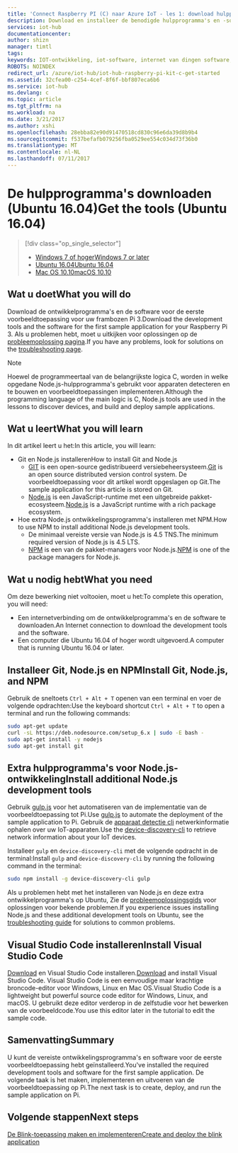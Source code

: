 ```yaml
---
title: 'Connect Raspberry PI (C) naar Azure IoT - les 1: download hulpprogramma''s (Ubuntu) | Microsoft Docs'
description: Download en installeer de benodigde hulpprogramma's en -software voor de eerste voorbeeldtoepassing voor Pi op Ubuntu.
services: iot-hub
documentationcenter: 
author: shizn
manager: timtl
tags: 
keywords: IOT-ontwikkeling, iot-software, internet van dingen software, installeer git op ubuntu, gulp uitvoeren, knooppunt js ubuntu installeren
ROBOTS: NOINDEX
redirect_url: /azure/iot-hub/iot-hub-raspberry-pi-kit-c-get-started
ms.assetid: 32cfea00-c254-4cef-8f6f-bbf807eca6b6
ms.service: iot-hub
ms.devlang: c
ms.topic: article
ms.tgt_pltfrm: na
ms.workload: na
ms.date: 3/21/2017
ms.author: xshi
ms.openlocfilehash: 28ebba82e90d91470518cd830c96e6da39d8b9b4
ms.sourcegitcommit: f537befafb079256fba0529ee554c034d73f36b0
ms.translationtype: MT
ms.contentlocale: nl-NL
ms.lasthandoff: 07/11/2017
---
```

# <a name="get-the-tools-ubuntu-1604"></a><span data-ttu-id="42d65-104">De hulpprogramma's downloaden (Ubuntu 16.04)</span><span class="sxs-lookup"><span data-stu-id="42d65-104">Get the tools (Ubuntu 16.04)</span></span>

> [!div class="op_single_selector"]
> * [<span data-ttu-id="42d65-105">Windows 7 of hoger</span><span class="sxs-lookup"><span data-stu-id="42d65-105">Windows 7 or later</span></span>](iot-hub-raspberry-pi-kit-c-lesson1-get-the-tools-win32.md)
> * [<span data-ttu-id="42d65-106">Ubuntu 16.04</span><span class="sxs-lookup"><span data-stu-id="42d65-106">Ubuntu 16.04</span></span>](iot-hub-raspberry-pi-kit-c-lesson1-get-the-tools-ubuntu.md)
> * [<span data-ttu-id="42d65-107">Mac OS 10.10</span><span class="sxs-lookup"><span data-stu-id="42d65-107">macOS 10.10</span></span>](iot-hub-raspberry-pi-kit-c-lesson1-get-the-tools-mac.md)

## <a name="what-you-will-do"></a><span data-ttu-id="42d65-108">Wat u doet</span><span class="sxs-lookup"><span data-stu-id="42d65-108">What you will do</span></span>
<span data-ttu-id="42d65-109">Download de ontwikkelprogramma's en de software voor de eerste voorbeeldtoepassing voor uw frambozen Pi 3.</span><span class="sxs-lookup"><span data-stu-id="42d65-109">Download the development tools and the software for the first sample application for your Raspberry Pi 3.</span></span> <span data-ttu-id="42d65-110">Als u problemen hebt, moet u uitkijken voor oplossingen op de [probleemoplossing pagina](iot-hub-raspberry-pi-kit-c-troubleshooting.md).</span><span class="sxs-lookup"><span data-stu-id="42d65-110">If you have any problems, look for solutions on the [troubleshooting page](iot-hub-raspberry-pi-kit-c-troubleshooting.md).</span></span>

> [!NOTE]
> <span data-ttu-id="42d65-111">Hoewel de programmeertaal van de belangrijkste logica C, worden in welke opgedane Node.js-hulpprogramma's gebruikt voor apparaten detecteren en te bouwen en voorbeeldtoepassingen implementeren.</span><span class="sxs-lookup"><span data-stu-id="42d65-111">Although the programming language of the main logic is C, Node.js tools are used in the lessons to discover devices, and build and deploy sample applications.</span></span>

## <a name="what-you-will-learn"></a><span data-ttu-id="42d65-112">Wat u leert</span><span class="sxs-lookup"><span data-stu-id="42d65-112">What you will learn</span></span>
<span data-ttu-id="42d65-113">In dit artikel leert u het:</span><span class="sxs-lookup"><span data-stu-id="42d65-113">In this article, you will learn:</span></span>

* <span data-ttu-id="42d65-114">Git en Node.js installeren</span><span class="sxs-lookup"><span data-stu-id="42d65-114">How to install Git and Node.js</span></span>
  * <span data-ttu-id="42d65-115">[GIT](https://git-scm.com) is een open-source gedistribueerd versiebeheersysteem.</span><span class="sxs-lookup"><span data-stu-id="42d65-115">[Git](https://git-scm.com) is an open source distributed version control system.</span></span> <span data-ttu-id="42d65-116">De voorbeeldtoepassing voor dit artikel wordt opgeslagen op Git.</span><span class="sxs-lookup"><span data-stu-id="42d65-116">The sample application for this article is stored on Git.</span></span>
  * <span data-ttu-id="42d65-117">[Node.js](https://nodejs.org/en/) is een JavaScript-runtime met een uitgebreide pakket-ecosysteem.</span><span class="sxs-lookup"><span data-stu-id="42d65-117">[Node.js](https://nodejs.org/en/) is a JavaScript runtime with a rich package ecosystem.</span></span>
* <span data-ttu-id="42d65-118">Hoe extra Node.js ontwikkelingsprogramma's installeren met NPM.</span><span class="sxs-lookup"><span data-stu-id="42d65-118">How to use NPM to install additional Node.js development tools.</span></span>
  * <span data-ttu-id="42d65-119">De minimaal vereiste versie van Node.js is 4.5 TNS.</span><span class="sxs-lookup"><span data-stu-id="42d65-119">The minimum required version of Node.js is 4.5 LTS.</span></span>
  * <span data-ttu-id="42d65-120">[NPM](https://www.npmjs.com) is een van de pakket-managers voor Node.js.</span><span class="sxs-lookup"><span data-stu-id="42d65-120">[NPM](https://www.npmjs.com) is one of the package managers for Node.js.</span></span>

## <a name="what-you-need"></a><span data-ttu-id="42d65-121">Wat u nodig hebt</span><span class="sxs-lookup"><span data-stu-id="42d65-121">What you need</span></span>
<span data-ttu-id="42d65-122">Om deze bewerking niet voltooien, moet u het:</span><span class="sxs-lookup"><span data-stu-id="42d65-122">To complete this operation, you will need:</span></span>

* <span data-ttu-id="42d65-123">Een internetverbinding om de ontwikkelprogramma's en de software te downloaden.</span><span class="sxs-lookup"><span data-stu-id="42d65-123">An Internet connection to download the development tools and the software.</span></span>
* <span data-ttu-id="42d65-124">Een computer die Ubuntu 16.04 of hoger wordt uitgevoerd.</span><span class="sxs-lookup"><span data-stu-id="42d65-124">A computer that is running Ubuntu 16.04 or later.</span></span>

## <a name="install-git-nodejs-and-npm"></a><span data-ttu-id="42d65-125">Installeer Git, Node.js en NPM</span><span class="sxs-lookup"><span data-stu-id="42d65-125">Install Git, Node.js, and NPM</span></span>
<span data-ttu-id="42d65-126">Gebruik de sneltoets `Ctrl + Alt + T` openen van een terminal en voer de volgende opdrachten:</span><span class="sxs-lookup"><span data-stu-id="42d65-126">Use the keyboard shortcut `Ctrl + Alt + T` to open a terminal and run the following commands:</span></span>

```bash
sudo apt-get update
curl -sL https://deb.nodesource.com/setup_6.x | sudo -E bash -
sudo apt-get install -y nodejs
sudo apt-get install git
```

## <a name="install-additional-nodejs-development-tools"></a><span data-ttu-id="42d65-127">Extra hulpprogramma's voor Node.js-ontwikkeling</span><span class="sxs-lookup"><span data-stu-id="42d65-127">Install additional Node.js development tools</span></span>
<span data-ttu-id="42d65-128">Gebruik [gulp.js](http://gulpjs.com) voor het automatiseren van de implementatie van de voorbeeldtoepassing tot Pi.</span><span class="sxs-lookup"><span data-stu-id="42d65-128">Use [gulp.js](http://gulpjs.com) to automate the deployment of the sample application to Pi.</span></span> <span data-ttu-id="42d65-129">Gebruik de [apparaat detectie cli](https://github.com/Azure/device-discovery-cli) netwerkinformatie ophalen over uw IoT-apparaten.</span><span class="sxs-lookup"><span data-stu-id="42d65-129">Use the [device-discovery-cli](https://github.com/Azure/device-discovery-cli) to retrieve network information about your IoT devices.</span></span>

<span data-ttu-id="42d65-130">Installeer `gulp` en `device-discovery-cli` met de volgende opdracht in de terminal:</span><span class="sxs-lookup"><span data-stu-id="42d65-130">Install `gulp` and `device-discovery-cli` by running the following command in the terminal:</span></span>

```bash
sudo npm install -g device-discovery-cli gulp
```

<span data-ttu-id="42d65-131">Als u problemen hebt met het installeren van Node.js en deze extra ontwikkelprogramma's op Ubuntu, Zie de [probleemoplossingsgids](iot-hub-raspberry-pi-kit-c-troubleshooting.md) voor oplossingen voor bekende problemen.</span><span class="sxs-lookup"><span data-stu-id="42d65-131">If you experience issues installing Node.js and these additional development tools on Ubuntu, see the [troubleshooting guide](iot-hub-raspberry-pi-kit-c-troubleshooting.md) for solutions to common problems.</span></span>

## <a name="install-visual-studio-code"></a><span data-ttu-id="42d65-132">Visual Studio Code installeren</span><span class="sxs-lookup"><span data-stu-id="42d65-132">Install Visual Studio Code</span></span>
<span data-ttu-id="42d65-133">[Download](https://code.visualstudio.com/docs/setup/linux) en Visual Studio Code installeren.</span><span class="sxs-lookup"><span data-stu-id="42d65-133">[Download](https://code.visualstudio.com/docs/setup/linux) and install Visual Studio Code.</span></span> <span data-ttu-id="42d65-134">Visual Studio Code is een eenvoudige maar krachtige broncode-editor voor Windows, Linux en Mac OS.</span><span class="sxs-lookup"><span data-stu-id="42d65-134">Visual Studio Code is a lightweight but powerful source code editor for Windows, Linux, and macOS.</span></span> <span data-ttu-id="42d65-135">U gebruikt deze editor verderop in de zelfstudie voor het bewerken van de voorbeeldcode.</span><span class="sxs-lookup"><span data-stu-id="42d65-135">You use this editor later in the tutorial to edit the sample code.</span></span>

## <a name="summary"></a><span data-ttu-id="42d65-136">Samenvatting</span><span class="sxs-lookup"><span data-stu-id="42d65-136">Summary</span></span>
<span data-ttu-id="42d65-137">U kunt de vereiste ontwikkelingsprogramma's en software voor de eerste voorbeeldtoepassing hebt geïnstalleerd.</span><span class="sxs-lookup"><span data-stu-id="42d65-137">You've installed the required development tools and software for the first sample application.</span></span> <span data-ttu-id="42d65-138">De volgende taak is het maken, implementeren en uitvoeren van de voorbeeldtoepassing op Pi.</span><span class="sxs-lookup"><span data-stu-id="42d65-138">The next task is to create, deploy, and run the sample application on Pi.</span></span>

## <a name="next-steps"></a><span data-ttu-id="42d65-139">Volgende stappen</span><span class="sxs-lookup"><span data-stu-id="42d65-139">Next steps</span></span>
[<span data-ttu-id="42d65-140">De Blink-toepassing maken en implementeren</span><span class="sxs-lookup"><span data-stu-id="42d65-140">Create and deploy the blink application</span></span>](iot-hub-raspberry-pi-kit-c-lesson1-deploy-blink-app.md)

